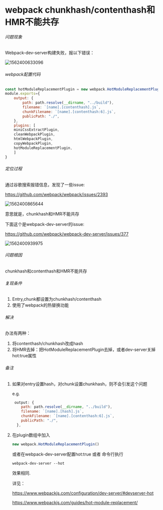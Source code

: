 # webpack chunkhash/contenthash和HMR不能共存

###### 问题现象

Webpack-dev-server构建失败，报以下错误：

![1562400633096](C:\Users\Administrator\AppData\Roaming\Typora\typora-user-images\1562400633096.png)

###### webpack配置代码

```javascript
const hotModuleReplacementPlugin = new webpack.HotModuleReplacementPlugin({});
module.exports={
	output: {
		path: path.resolve(__dirname, "../build"),
		filename: `[name].[contenthash].js`,
		chunkFilename: `[name].[contenthash:6].js`,
		publicPath: "./",
	},
	plugins: [
	miniCssExtractPlugin,
	cleanWebpackPlugin,
	htmlWebpackPlugin,
	copyWebpackPlugin,
	hotModuleReplacementPlugin,
	]
}

```

###### 定位过程

通过谷歌搜索报错信息，发现了一些issue:

https://github.com/webpack/webpack/issues/2393

![1562400865644](C:\Users\Administrator\AppData\Roaming\Typora\typora-user-images\1562400865644.png)

意思就是，chunkhash和HMR不能共存

下面这个是webpack-dev-server的issue:

https://github.com/webpack/webpack-dev-server/issues/377

![1562400939975](C:\Users\Administrator\AppData\Roaming\Typora\typora-user-images\1562400939975.png)

###### 问题根因

chunkhash和contenthash和HMR不能共存

###### 复现条件

1. Entry,chunk都设置为chunkhash/contenthash
2. 使用了webpack的热替换功能

###### 解决

办法有两种：

1. 将contenthash/chunkhash改成hash
2. 将HMR去掉：把HotModuleReplacementPlugin去掉，或者dev-server关掉hot:true属性

###### 备注

1. 如果对entry设置hash，对chunk设置chunkhash，则不会引发这个问题

   e.g.

   ```javascript
    output: {
       path: path.resolve(__dirname, "../build"),
       filename: `[name].[hash].js`,
       chunkFilename: `[name].[contenthash:6].js`,
       publicPath: "./",
     },
   ```

2. 在plugin数组中加入

   ```javascript
   new webpack.HotModuleReplacementPlugin()
   ```

   或者在webpack-dev-server配置hot:true 或者 命令行执行 

   ```shell
   webpack-dev-server --hot
   ```

   效果相同.

   详见：

   https://www.webpackjs.com/configuration/dev-server/#devserver-hot

   https://www.webpackjs.com/guides/hot-module-replacement/